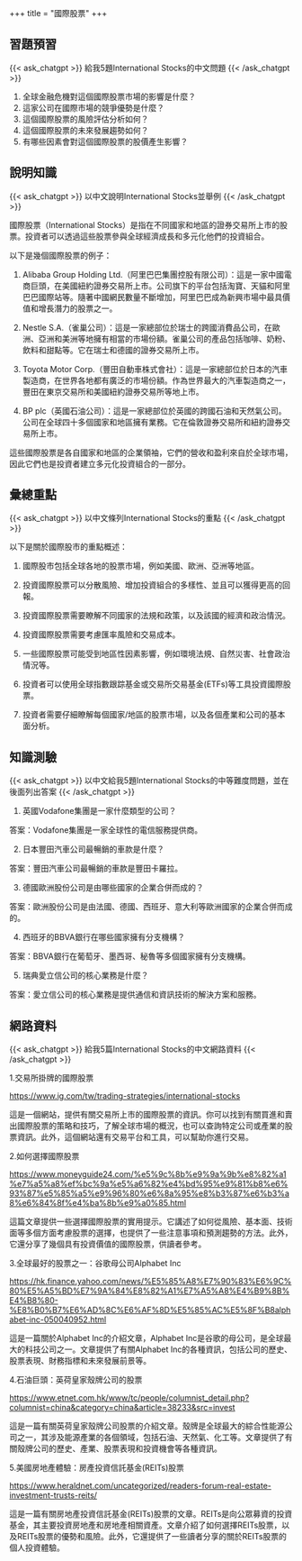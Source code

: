 +++
title = "國際股票"
+++
## 習題預習
{{< ask_chatgpt >}}
給我5題International Stocks的中文問題
{{< /ask_chatgpt >}}



1. 全球金融危機對這個國際股票市場的影響是什麼？
2. 這家公司在國際市場的競爭優勢是什麼？
3. 這個國際股票的風險評估分析如何？
4. 這個國際股票的未來發展趨勢如何？
5. 有哪些因素會對這個國際股票的股價產生影響？   

## 說明知識
{{< ask_chatgpt >}}
以中文說明International Stocks並舉例
{{< /ask_chatgpt >}}



國際股票（International Stocks）是指在不同國家和地區的證券交易所上市的股票。投資者可以透過這些股票參與全球經濟成長和多元化他們的投資組合。

以下是幾個國際股票的例子：

1. Alibaba Group Holding Ltd.（阿里巴巴集團控股有限公司）：這是一家中國電商巨頭，在美國紐約證券交易所上市。公司旗下的平台包括淘寶、天貓和阿里巴巴國際站等。隨著中國網民數量不斷增加，阿里巴巴成為新興市場中最具價值和增長潛力的股票之一。

2. Nestle S.A.（雀巢公司）：這是一家總部位於瑞士的跨國消費品公司，在歐洲、亞洲和美洲等地擁有相當的市場份額。雀巢公司的產品包括咖啡、奶粉、飲料和甜點等。它在瑞士和德國的證券交易所上市。

3. Toyota Motor Corp.（豐田自動車株式會社）：這是一家總部位於日本的汽車製造商，在世界各地都有廣泛的市場份額。作為世界最大的汽車製造商之一，豐田在東京交易所和美國紐約證券交易所等地上市。

4. BP plc（英國石油公司）：這是一家總部位於英國的跨國石油和天然氣公司。公司在全球四十多個國家和地區擁有業務。它在倫敦證券交易所和紐約證券交易所上市。

這些國際股票是各自國家和地區的企業領袖，它們的營收和盈利來自於全球市場，因此它們也是投資者建立多元化投資組合的一部分。   

## 彙總重點
{{< ask_chatgpt >}}
以中文條列International Stocks的重點
{{< /ask_chatgpt >}}



以下是關於國際股市的重點概述：

1. 國際股市包括全球各地的股票市場，例如美國、歐洲、亞洲等地區。

2. 投資國際股票可以分散風險、增加投資組合的多樣性、並且可以獲得更高的回報。

3. 投資國際股票需要瞭解不同國家的法規和政策，以及該國的經濟和政治情況。

4. 投資國際股票需要考慮匯率風險和交易成本。

5. 一些國際股票可能受到地區性因素影響，例如環境法規、自然災害、社會政治情況等。

6. 投資者可以使用全球指數跟踪基金或交易所交易基金(ETFs)等工具投資國際股票。

7. 投資者需要仔細瞭解每個國家/地區的股票市場，以及各個產業和公司的基本面分析。   

## 知識測驗
{{< ask_chatgpt >}}
以中文給我5題International Stocks的中等難度問題，並在後面列出答案
{{< /ask_chatgpt >}}



1. 英國Vodafone集團是一家什麼類型的公司？ 

答案：Vodafone集團是一家全球性的電信服務提供商。

2. 日本豐田汽車公司最暢銷的車款是什麼？ 

答案：豐田汽車公司最暢銷的車款是豐田卡羅拉。

3. 德國歐洲股份公司是由哪些國家的企業合併而成的？

答案：歐洲股份公司是由法國、德國、西班牙、意大利等歐洲國家的企業合併而成的。 

4. 西班牙的BBVA銀行在哪些國家擁有分支機構？

答案：BBVA銀行在葡萄牙、墨西哥、秘魯等多個國家擁有分支機構。 

5. 瑞典愛立信公司的核心業務是什麼？

答案：愛立信公司的核心業務是提供通信和資訊技術的解決方案和服務。   

## 網路資料
{{< ask_chatgpt >}}
給我5篇International Stocks的中文網路資料
{{< /ask_chatgpt >}}



1.交易所掛牌的國際股票

https://www.ig.com/tw/trading-strategies/international-stocks

這是一個網站，提供有關交易所上市的國際股票的資訊。你可以找到有關買進和賣出國際股票的策略和技巧，了解全球市場的概況，也可以查詢特定公司或產業的股票資訊。此外，這個網站還有交易平台和工具，可以幫助你進行交易。

2.如何選擇國際股票

https://www.moneyguide24.com/%e5%9c%8b%e9%9a%9b%e8%82%a1%e7%a5%a8%ef%bc%9a%e5%a6%82%e4%bd%95%e9%81%b8%e6%93%87%e5%85%a5%e9%96%80%e6%8a%95%e8%b3%87%e6%b3%a8%e6%84%8f%e4%ba%8b%e9%a0%85.html

這篇文章提供一些選擇國際股票的實用提示。它講述了如何從風險、基本面、技術面等多個方面考慮股票的選擇，也提供了一些注意事項和預測趨勢的方法。此外，它還分享了幾個具有投資價值的國際股票，供讀者參考。

3.全球最好的股票之一：谷歌母公司Alphabet Inc

https://hk.finance.yahoo.com/news/%E5%85%A8%E7%90%83%E6%9C%80%E5%A5%BD%E7%9A%84%E8%82%A1%E7%A5%A8%E4%B9%8B%E4%B8%80-%E8%B0%B7%E6%AD%8C%E6%AF%8D%E5%85%AC%E5%8F%B8alphabet-inc-050040952.html

這是一篇關於Alphabet Inc的介紹文章，Alphabet Inc是谷歌的母公司，是全球最大的科技公司之一。文章提供了有關Alphabet Inc的各種資訊，包括公司的歷史、股票表現、財務指標和未來發展前景等。

4.石油巨頭：英荷皇家殼牌公司的股票

https://www.etnet.com.hk/www/tc/people/columnist_detail.php?columnist=china&category=china&article=38233&src=invest

這是一篇有關英荷皇家殼牌公司股票的介紹文章。殼牌是全球最大的綜合性能源公司之一，其涉及能源產業的各個領域，包括石油、天然氣、化工等。文章提供了有關殼牌公司的歷史、產業、股票表現和投資機會等各種資訊。

5.美國房地產體驗：房產投資信託基金(REITs)股票

https://www.heraldnet.com/uncategorized/readers-forum-real-estate-investment-trusts-reits/

這是一篇有關房地產投資信託基金(REITs)股票的文章。REITs是向公眾募資的投資基金，其主要投資房地產和房地產相關資產。文章介紹了如何選擇REITs股票，以及REITs股票的優勢和風險。此外，它還提供了一些讀者分享的關於REITs股票的個人投資體驗。   

